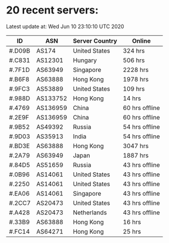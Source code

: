 # 20 recent servers:

Latest update at: Wed Jun 10 23:10:10 UTC 2020

| ID | ASN | Server Country | Online |
| -- | --- | -------------- | ------ |
| #.D09B | AS174 | United States | 324 hrs |
| #.C831 | AS12301 | Hungary | 506 hrs |
| #.7F1D | AS63949 | Singapore | 2228 hrs |
| #.B6F8 | AS63888 | Hong Kong | 1978 hrs |
| #.9FC3 | AS53889 | United States | 109 hrs |
| #.988D | AS133752 | Hong Kong | 14 hrs |
| #.4769 | AS136959 | China | 60 hrs offline |
| #.2E9F | AS136959 | China | 60 hrs offline |
| #.9B52 | AS49392 | Russia | 54 hrs offline |
| #.9D03 | AS35913 | India | 54 hrs offline |
| #.BD3E | AS63888 | Hong Kong | 3047 hrs |
| #.2A79 | AS63949 | Japan | 1887 hrs |
| #.84D5 | AS51659 | Russia | 43 hrs offline |
| #.0B96 | AS14061 | United States | 43 hrs offline |
| #.2250 | AS14061 | United States | 43 hrs offline |
| #.EA06 | AS14061 | Singapore | 43 hrs offline |
| #.2CC7 | AS20473 | United States | 43 hrs offline |
| #.A428 | AS20473 | Netherlands | 43 hrs offline |
| #.33B9 | AS63888 | Hong Kong | 16 hrs |
| #.FC14 | AS64271 | Hong Kong | 25 hrs |

